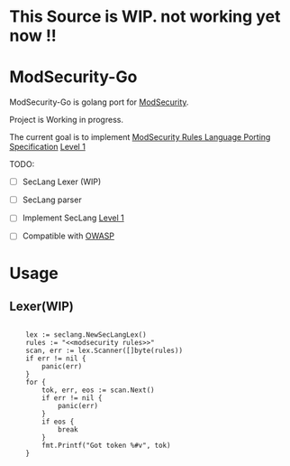 # This Source is WIP. not working yet now !!

# ModSecurity-Go
ModSecurity-Go is golang port for [ModSecurity](https://github.com/SpiderLabs/ModSecurity).

Project is Working in progress.

The current goal is to implement [ModSecurity Rules Language Porting Specification](https://github.com/SpiderLabs/ModSecurity/wiki/ModSecurity-Rules-Language-Porting-Specification) [Level 1](https://github.com/SpiderLabs/ModSecurity/wiki/ModSecurity-Rules-Language-Porting-Specification#level-1-core-features)

TODO:

- [ ] SecLang Lexer (WIP)
- [ ] SecLang parser
- [ ] Implement SecLang [Level 1](https://github.com/SpiderLabs/ModSecurity/wiki/ModSecurity-Rules-Language-Porting-Specification#level-1-core-features)
- [ ] Compatible with [OWASP](https://github.com/SpiderLabs/owasp-modsecurity-crs)


# Usage 

## Lexer(WIP)

```

	lex := seclang.NewSecLangLex()
    rules := "<<modsecurity rules>>"
	scan, err := lex.Scanner([]byte(rules))
	if err != nil {
		panic(err)
	}
	for {
		tok, err, eos := scan.Next()
		if err != nil {
			panic(err)
		}
		if eos {
			break
		}
		fmt.Printf("Got token %#v", tok)
	}
```
